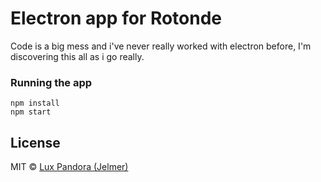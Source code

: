 # Electron app for Rotonde

Code is a big mess and i've never really worked with electron before, I'm discovering this all as i go really.

### Running the app

```
npm install
npm start
```

## License

MIT © [Lux Pandora (Jelmer)](http://lux.moe)
